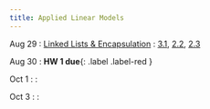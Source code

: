 ```yaml
---
title: Applied Linear Models
---
```


Aug 29
: [Linked Lists & Encapsulation](#)
  : [3.1](#), [2.2](#), [2.3](#)

Aug 30
: **HW 1 due**{: .label .label-red }

Oct 1
: 
  : 

Oct 3
: 
  : 
